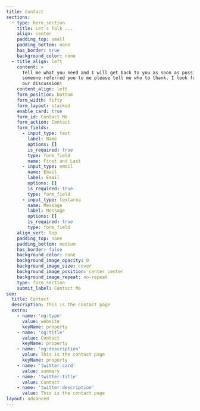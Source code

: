 ```yaml
---
title: Contact
sections:
  - type: hero_section
    title: Let's Talk ...
    align: center
    padding_top: small
    padding_bottom: none
    has_border: true
    background_color: none
  - title_align: left
    content: >
      Tell me what you need and I will get back to you as soon as possible. If
      someone referred you to me please tell me who to thank. I look forward to
      our discussion!
    content_align: left
    form_position: bottom
    form_width: fifty
    form_layout: stacked
    enable_card: true
    form_id: Contact Me
    form_action: Contact
    form_fields:
      - input_type: text
        label: Name
        options: []
        is_required: true
        type: form_field
        name: First and Last
      - input_type: email
        name: Email
        label: Email
        options: []
        is_required: true
        type: form_field
      - input_type: textarea
        name: Message
        label: Message
        options: []
        is_required: true
        type: form_field
    align_vert: top
    padding_top: none
    padding_bottom: medium
    has_border: false
    background_color: none
    background_image_opacity: 0
    background_image_size: cover
    background_image_position: center center
    background_image_repeat: no-repeat
    type: form_section
    submit_label: Contact Me
seo:
  title: Contact
  description: This is the contact page
  extra:
    - name: 'og:type'
      value: website
      keyName: property
    - name: 'og:title'
      value: Contact
      keyName: property
    - name: 'og:description'
      value: This is the contact page
      keyName: property
    - name: 'twitter:card'
      value: summary
    - name: 'twitter:title'
      value: Contact
    - name: 'twitter:description'
      value: This is the contact page
layout: advanced
---
```

